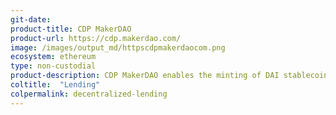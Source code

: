 ```yaml
---
git-date:
product-title: CDP MakerDAO
product-url: https://cdp.makerdao.com/
image: /images/output_md/httpscdpmakerdaocom.png
ecosystem: ethereum
type: non-custodial
product-description: CDP MakerDAO enables the minting of DAI stablecoins against the ETH collateral that you lock up in the CDP until you pay back the DAI you generated.
coltitle:  "Lending"
colpermalink: decentralized-lending
---
```

